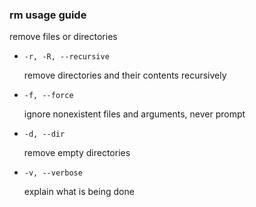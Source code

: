### rm usage guide

remove files or directories

- `-r, -R, --recursive`

    remove directories and their contents recursively

- `-f, --force`

    ignore nonexistent files and arguments, never prompt

- `-d, --dir`

    remove empty directories

- `-v, --verbose`

    explain what is being done